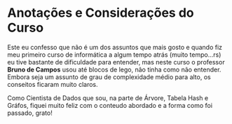 # Anotações e Considerações do Curso
Este eu confesso que não é um dos assuntos que mais gosto e quando fiz meu primeiro curso de informática
a algum tempo atrás (muito tempo...rs) eu tive bastante de dificuldade para entender, mas neste curso o
professor <strong>Bruno de Campos</strong> usou até blocos de lego, não tinha como não entender. Embora seja um assunto
de grau de complexidade médio para alto, os conseitos ficaram muito claros.

Como Cientista de Dados que sou, na parte de Árvore, Tabela Hash e Gráfos, fiquei muito feliz com o conteudo
abordado e a forma como foi passado, grato!
